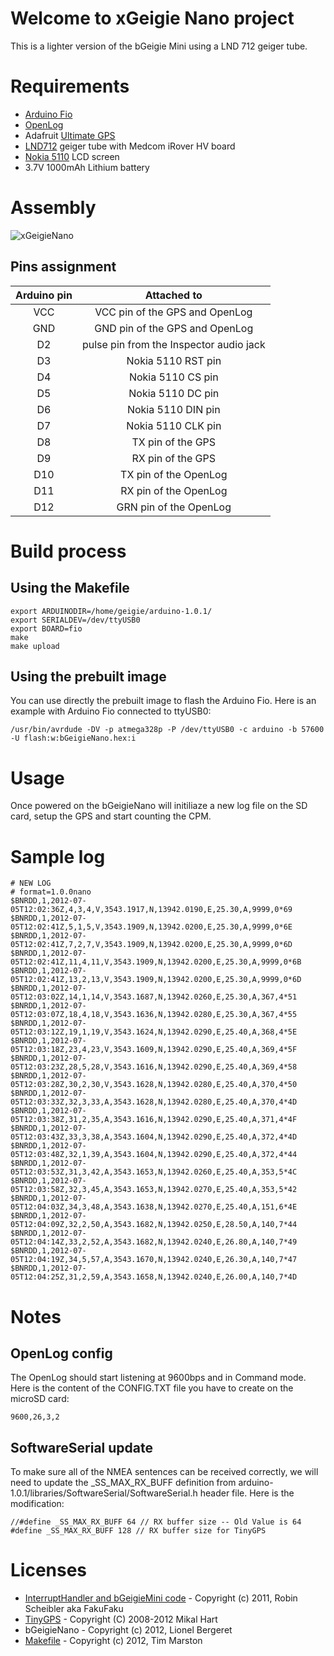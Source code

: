 # Welcome to xGeigie Nano project

This is a lighter version of the bGeigie Mini using a LND 712 geiger tube.

# Requirements
* [Arduino Fio][3]
* [OpenLog][1]
* Adafruit [Ultimate GPS][7]
* [LND712][4] geiger tube with Medcom iRover HV board
* [Nokia 5110][2] LCD screen
* 3.7V 1000mAh Lithium battery

# Assembly

![xGeigieNano](https://github.com/bidouilles/bGeigieNano/raw/xGeigieNano/assembly/xGeigieNano_kit_600.jpg)

## Pins assignment

| Arduino pin | Attached to |
| :-----------: | :-----------: |
| VCC | VCC pin of the GPS and OpenLog |
| GND | GND pin of the GPS and OpenLog |
| D2 | pulse pin from the Inspector audio jack |
| D3 | Nokia 5110 RST pin |
| D4 | Nokia 5110 CS pin |
| D5 | Nokia 5110 DC pin |
| D6 | Nokia 5110 DIN pin |
| D7 | Nokia 5110 CLK pin |
| D8 | TX pin of the GPS |
| D9 | RX pin of the GPS |
| D10 | TX pin of the OpenLog |
| D11 | RX pin of the OpenLog |
| D12 | GRN pin of the OpenLog |

# Build process
## Using the Makefile
    export ARDUINODIR=/home/geigie/arduino-1.0.1/
    export SERIALDEV=/dev/ttyUSB0
    export BOARD=fio
    make
    make upload

## Using the prebuilt image
You can use directly the prebuilt image to flash the Arduino Fio. Here is an example with Arduino Fio connected to ttyUSB0:

    /usr/bin/avrdude -DV -p atmega328p -P /dev/ttyUSB0 -c arduino -b 57600 -U flash:w:bGeigieNano.hex:i

# Usage
Once powered on the bGeigieNano will initiliaze a new log file on the SD card, setup the GPS and start counting the CPM.

# Sample log

    # NEW LOG
    # format=1.0.0nano
    $BNRDD,1,2012-07-05T12:02:36Z,4,3,4,V,3543.1917,N,13942.0190,E,25.30,A,9999,0*69
    $BNRDD,1,2012-07-05T12:02:41Z,5,1,5,V,3543.1909,N,13942.0200,E,25.30,A,9999,0*6E
    $BNRDD,1,2012-07-05T12:02:41Z,7,2,7,V,3543.1909,N,13942.0200,E,25.30,A,9999,0*6D
    $BNRDD,1,2012-07-05T12:02:41Z,11,4,11,V,3543.1909,N,13942.0200,E,25.30,A,9999,0*6B
    $BNRDD,1,2012-07-05T12:02:41Z,13,2,13,V,3543.1909,N,13942.0200,E,25.30,A,9999,0*6D
    $BNRDD,1,2012-07-05T12:03:02Z,14,1,14,V,3543.1687,N,13942.0260,E,25.30,A,367,4*51
    $BNRDD,1,2012-07-05T12:03:07Z,18,4,18,V,3543.1636,N,13942.0280,E,25.30,A,367,4*55
    $BNRDD,1,2012-07-05T12:03:12Z,19,1,19,V,3543.1624,N,13942.0290,E,25.40,A,368,4*5E
    $BNRDD,1,2012-07-05T12:03:18Z,23,4,23,V,3543.1609,N,13942.0290,E,25.40,A,369,4*5F
    $BNRDD,1,2012-07-05T12:03:23Z,28,5,28,V,3543.1616,N,13942.0290,E,25.40,A,369,4*58
    $BNRDD,1,2012-07-05T12:03:28Z,30,2,30,V,3543.1628,N,13942.0280,E,25.40,A,370,4*50
    $BNRDD,1,2012-07-05T12:03:33Z,32,3,33,A,3543.1628,N,13942.0280,E,25.40,A,370,4*4D
    $BNRDD,1,2012-07-05T12:03:38Z,31,2,35,A,3543.1616,N,13942.0290,E,25.40,A,371,4*4F
    $BNRDD,1,2012-07-05T12:03:43Z,33,3,38,A,3543.1604,N,13942.0290,E,25.40,A,372,4*4D
    $BNRDD,1,2012-07-05T12:03:48Z,32,1,39,A,3543.1604,N,13942.0290,E,25.40,A,372,4*44
    $BNRDD,1,2012-07-05T12:03:53Z,31,3,42,A,3543.1653,N,13942.0260,E,25.40,A,353,5*4C
    $BNRDD,1,2012-07-05T12:03:58Z,32,3,45,A,3543.1653,N,13942.0270,E,25.40,A,353,5*42
    $BNRDD,1,2012-07-05T12:04:03Z,34,3,48,A,3543.1638,N,13942.0270,E,25.40,A,151,6*4E
    $BNRDD,1,2012-07-05T12:04:09Z,32,2,50,A,3543.1682,N,13942.0250,E,28.50,A,140,7*44
    $BNRDD,1,2012-07-05T12:04:14Z,33,2,52,A,3543.1682,N,13942.0240,E,26.80,A,140,7*49
    $BNRDD,1,2012-07-05T12:04:19Z,34,5,57,A,3543.1670,N,13942.0240,E,26.30,A,140,7*47
    $BNRDD,1,2012-07-05T12:04:25Z,31,2,59,A,3543.1658,N,13942.0240,E,26.00,A,140,7*4D

# Notes
## OpenLog config

The OpenLog should start listening at 9600bps and in Command mode. Here is the content of the CONFIG.TXT file you have to create on the microSD card:

    9600,26,3,2

## SoftwareSerial update

To make sure all of the NMEA sentences can be received correctly, we will need to update the _SS_MAX_RX_BUFF definition from arduino-1.0.1/libraries/SoftwareSerial/SoftwareSerial.h header file. Here is the modification:

    //#define _SS_MAX_RX_BUFF 64 // RX buffer size -- Old Value is 64
    #define _SS_MAX_RX_BUFF 128 // RX buffer size for TinyGPS

# Licenses
 * [InterruptHandler and bGeigieMini code][5] - Copyright (c) 2011, Robin Scheibler aka FakuFaku
 * [TinyGPS][6] - Copyright (C) 2008-2012 Mikal Hart
 * bGeigieNano - Copyright (c) 2012, Lionel Bergeret
 * [Makefile][8] - Copyright (c) 2012, Tim Marston


  [1]: https://github.com/sparkfun/OpenLog "OpenLog"
  [2]: https://www.adafruit.com/products/338 "Nokia 5110"
  [3]: https://www.sparkfun.com/products/10116 "Arduino Fio"
  [4]: http://www.lndinc.com/products/711/ "LND712"
  [5]: https://github.com/fakufaku/SafecastBGeigie-firmware "SafecastBGeigie-firmware"
  [6]: http://arduiniana.org/libraries/tinygps/ "TinyGPS"
  [7]: https://www.adafruit.com/products/746 "Ultimate GPS"
  [8]: http://ed.am/dev/make/arduino-mk "Arduino Makefile"
